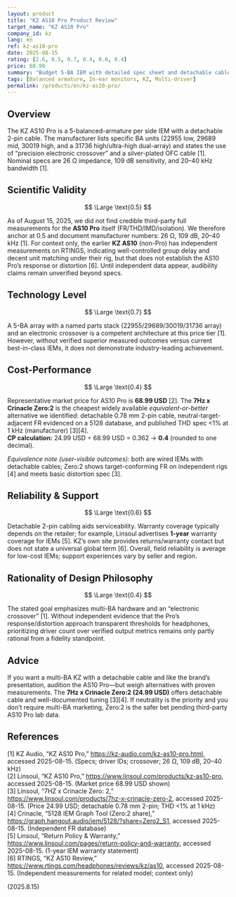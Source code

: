 ```yaml
---
layout: product
title: "KZ AS10 Pro Product Review"
target_name: "KZ AS10 Pro"
company_id: kz
lang: en
ref: kz-as10-pro
date: 2025-08-15
rating: [2.6, 0.5, 0.7, 0.4, 0.6, 0.4]
price: 68.99
summary: "Budget 5-BA IEM with detailed spec sheet and detachable cable. Independent lab data are scarce, and cheaper rivals with proven neutral-ish measurements exist—yielding weak cost-performance."
tags: [Balanced armature, In-ear monitors, KZ, Multi-driver]
permalink: /products/en/kz-as10-pro/
---
```

## Overview

The KZ AS10 Pro is a 5-balanced-armature per side IEM with a detachable 2-pin cable. The manufacturer lists specific BA units (22955 low, 29689 mid, 30019 high, and a 31736 high/ultra-high dual-array) and states the use of “precision electronic crossover” and a silver-plated OFC cable [1]. Nominal specs are 26 Ω impedance, 109 dB sensitivity, and 20–40 kHz bandwidth [1].

## Scientific Validity

$$ \Large \text{0.5} $$

As of August 15, 2025, we did not find credible third-party full measurements for the **AS10 Pro** itself (FR/THD/IMD/isolation). We therefore anchor at 0.5 and document manufacturer numbers: 26 Ω, 109 dB, 20–40 kHz [1]. For context only, the earlier **KZ AS10** (non-Pro) has independent measurements on RTINGS, indicating well-controlled group delay and decent unit matching under their rig, but that does not establish the AS10 Pro’s response or distortion [6]. Until independent data appear, audibility claims remain unverified beyond specs.

## Technology Level

$$ \Large \text{0.7} $$

A 5-BA array with a named parts stack (22955/29689/30019/31736 array) and an electronic crossover is a competent architecture at this price tier [1]. However, without verified superior measured outcomes versus current best-in-class IEMs, it does not demonstrate industry-leading achievement.

## Cost-Performance

$$ \Large \text{0.4} $$

Representative market price for AS10 Pro is **68.99 USD** [2]. The **7Hz x Crinacle Zero:2** is the cheapest widely available *equivalent-or-better* alternative we identified: detachable 0.78 mm 2-pin cable, neutral-target-adjacent FR evidenced on a 5128 database, and published THD spec <1% at 1 kHz (manufacturer) [3][4].  
**CP calculation:** 24.99 USD ÷ 68.99 USD = 0.362 → **0.4** (rounded to one decimal).

*Equivalence note (user-visible outcomes):* both are wired IEMs with detachable cables; Zero:2 shows target-conforming FR on independent rigs [4] and meets basic distortion spec [3].

## Reliability & Support

$$ \Large \text{0.6} $$

Detachable 2-pin cabling aids serviceability. Warranty coverage typically depends on the retailer; for example, Linsoul advertises **1-year** warranty coverage for IEMs [5]. KZ’s own site provides returns/warranty contact but does not state a universal global term [6]. Overall, field reliability is average for low-cost IEMs; support experiences vary by seller and region.

## Rationality of Design Philosophy

$$ \Large \text{0.4} $$

The stated goal emphasizes multi-BA hardware and an “electronic crossover” [1]. Without independent evidence that the Pro’s response/distortion approach transparent thresholds for headphones, prioritizing driver count over verified output metrics remains only partly rational from a fidelity standpoint.

## Advice

If you want a multi-BA KZ with a detachable cable and like the brand’s presentation, audition the AS10 Pro—but weigh alternatives with proven measurements. The **7Hz x Crinacle Zero:2 (24.99 USD)** offers detachable cable and well-documented tuning [3][4]. If neutrality is the priority and you don’t require multi-BA marketing, Zero:2 is the safer bet pending third-party AS10 Pro lab data.

## References

[1] KZ Audio, “KZ AS10 Pro,” https://kz-audio.com/kz-as10-pro.html, accessed 2025-08-15. (Specs; driver IDs; crossover; 26 Ω, 109 dB, 20–40 kHz)  
[2] Linsoul, “KZ AS10 Pro,” https://www.linsoul.com/products/kz-as10-pro, accessed 2025-08-15. (Market price 68.99 USD shown)  
[3] Linsoul, “7HZ x Crinacle Zero: 2,” https://www.linsoul.com/products/7hz-x-crinacle-zero-2, accessed 2025-08-15. (Price 24.99 USD; detachable 0.78 mm 2-pin; THD <1% at 1 kHz)  
[4] Crinacle, “5128 IEM Graph Tool (Zero:2 share),” https://graph.hangout.audio/iem/5128/?share=Zero2_S1, accessed 2025-08-15. (Independent FR database)  
[5] Linsoul, “Return Policy & Warranty,” https://www.linsoul.com/pages/return-policy-and-warranty, accessed 2025-08-15. (1-year IEM warranty statement)  
[6] RTINGS, “KZ AS10 Review,” https://www.rtings.com/headphones/reviews/kz/as10, accessed 2025-08-15. (Independent measurements for related model; context only)

(2025.8.15)

